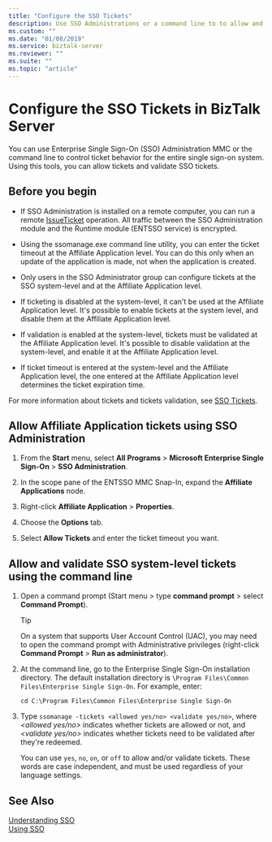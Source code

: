 ```yaml
---
title: "Configure the SSO Tickets"
description: Use SSO Administrations or a command line to to allow and validate Enterprise Single sign-on tickets at the system level, and for affiliate applications in BizTalk Server.
ms.custom: ""
ms.date: "01/08/2019"
ms.service: biztalk-server
ms.reviewer: ""
ms.suite: ""
ms.topic: "article"
---
```


# Configure the SSO Tickets in BizTalk Server
You can use Enterprise Single Sign-On (SSO) Administration MMC or the command line to control ticket behavior for the entire single sign-on system. Using this tools, you can allow tickets and validate SSO tickets.  
  
## Before you begin

- If SSO Administration is installed on a remote computer, you can run a remote [IssueTicket](/biztalk/core/technical-reference/issoticket-issueticket-method) operation. All traffic between the SSO Administration module and the Runtime module (ENTSSO service) is encrypted.  
  
- Using the ssomanage.exe command line utility, you can enter the ticket timeout at the Affiliate Application level. You can do this only when an update of the application is made, not when the application is created.
  
- Only users in the SSO Administrator group can configure tickets at the SSO system-level and at the Affiliate Application level.  
  
- If ticketing is disabled at the system-level, it can't be used at the Affiliate Application level. It's possible to enable tickets at the system level, and disable them at the Affiliate Application level.  
  
- If validation is enabled at the system-level, tickets must be validated at the Affiliate Application level. It's possible to disable validation at the system-level, and enable it at the Affiliate Application level.  
  
- If ticket timeout is entered at the system-level and the Affiliate Application level, the one entered at the Affiliate Application level determines the ticket expiration time.  
  
For more information about tickets and tickets validation, see [SSO Tickets](../core/sso-tickets.md).  
  
## Allow Affiliate Application tickets using SSO Administration  
  
1.  From the **Start** menu, select **All Programs** > **Microsoft Enterprise Single Sign-On** > **SSO Administration**.
  
2.  In the scope pane of the ENTSSO MMC Snap-In, expand the **Affiliate Applications** node.  
  
3.  Right-click **Affiliate Application** > **Properties**.  
  
4.  Choose the **Options** tab.  
  
5.  Select **Allow Tickets** and enter the ticket timeout you want.  
  
## Allow and validate SSO system-level tickets using the command line  
  
1. Open a command prompt (Start menu > type **command prompt** > select **Command Prompt**).

    > [!TIP]
    >  On a system that supports User Account Control (UAC), you may need to open the command prompt with Administrative privileges (right-click **Command Prompt** > **Run as administrator**).
  
2. At the command line, go to the Enterprise Single Sign-On installation directory. The default installation directory is `\Program Files\Common Files\Enterprise Single Sign-On`. For example, enter: 

    `cd C:\Program Files\Common Files\Enterprise Single Sign-On`
  
3. Type `ssomanage -tickets <allowed yes/no> <validate yes/no>`, where *\<allowed yes/no\>* indicates whether tickets are allowed or not, and *\<validate yes/no\>* indicates whether tickets need to be validated after they're redeemed.  
  
    You can use `yes`, `no`, `on`, or `off` to allow and/or validate tickets. These words are case independent, and must be used regardless of your language settings.
  
## See Also

[Understanding SSO](../core/understanding-sso.md)   
[Using SSO](../core/using-sso.md)